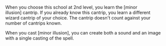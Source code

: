 When you choose this school at 2nd level, you learn the [minor illusion] cantrip. If you already know this cantrip, you learn a different wizard cantrip of your choice. The cantrip doesn't count against your number of cantrips known.

When you cast [minor illusion], you can create both a sound and an image with a single casting of the spell.